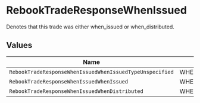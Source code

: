 # RebookTradeResponseWhenIssued

Denotes that this trade was either when_issued or when_distributed.


## Values

| Name                                                     | Value                                                    |
| -------------------------------------------------------- | -------------------------------------------------------- |
| `RebookTradeResponseWhenIssuedWhenIssuedTypeUnspecified` | WHEN_ISSUED_TYPE_UNSPECIFIED                             |
| `RebookTradeResponseWhenIssuedWhenIssued`                | WHEN_ISSUED                                              |
| `RebookTradeResponseWhenIssuedWhenDistributed`           | WHEN_DISTRIBUTED                                         |
